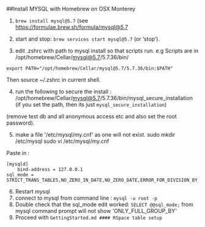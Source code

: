 ##Install MYSQL with Homebrew on OSX Monterey

1. `brew install mysql@5.7`   (see https://formulae.brew.sh/formula/mysql@5.7

2. start and stop:
   `brew services start mysql@5.7` (or ‘stop’).

3. edit .zshrc with path to mysql install so that scripts run.  e.g 
   Scripts are in /opt/homebrew/Cellar/mysql@5.7/5.7.36/bin/
```
export PATH="/opt/homebrew/Cellar/mysql@5.7/5.7.36/bin:$PATH"
```
Then source ~/.zshrc in current shell.

4. run the following to secure the install :
/opt/homebrew/Cellar/mysql@5.7/5.7.36/bin/mysql_secure_installation 
(if you set the path, then its just `mysql_secure_installation`)

(remove test db and all anonymous access etc and also set the root password).

5. make a file '/etc/mysql/my.cnf' as one will not exist.
   sudo mkdir /etc/mysql
   sudo vi /etc/mysql/my.cnf

Paste in :
```
[mysqld]
    bind-address = 127.0.0.1
sql_mode = STRICT_TRANS_TABLES,NO_ZERO_IN_DATE,NO_ZERO_DATE,ERROR_FOR_DIVISION_BY_ZERO,NO_AUTO_CREATE_USER,NO_ENGINE_SUBSTITUTION
```
6. Restart mysql
7. connect to mysql from command line : `mysql -u root -p`
8. Double check that the sql_mode edit worked: `SELECT @@sql_mode;` from mysql command prompt will not show 'ONLY_FULL_GROUP_BY'
9. Proceed with `GettingStarted.md #### RSpace table setup`